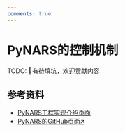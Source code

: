 ```yaml
---
comments: true
---
```


# PyNARS的控制机制

TODO: 🚧有待填坑，欢迎贡献内容

## 参考资料

- [PyNARS工程实现介绍页面](./../../../impl/impls/pynars.md)
- [PyNARS的GitHub页面↗](https://github.com/bowen-xu/PyNARS)
